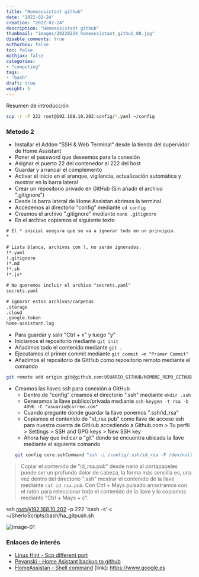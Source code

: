 ```yaml
---
title: "Homeassistant github"
date: "2022-02-24"
creation: "2022-02-24"
description: "Homeassistant github"
thumbnail: "images/20220224_homeassistant_github_00.jpg"
disable_comments: true
authorbox: false
toc: false
mathjax: false
categories:
- "computing"
tags:
- "bash"
draft: true
weight: 5
---
```

Resumen de introducción
<!--more-->

``` bash
scp -r -P 222 root@192.168.10.202:config/*.yaml ~/config
```
### Metodo 2
- Installar el Addon “SSH & Web Terminal“ desde la tienda del supervidor de Home Assistant
 - Poner el password que deseemos para la conexión
 - Asignar el puerto 22 del contenedor al 222 del host
 - Guardar y arrancar el complemento
 - Activar el inicio en el aranque, vigilancia, actualización automática y mostrar en la barra lateral
- Crear un repositorio privado en GitHub (Sin añadir el archivo ".gitignore")
- Desde la barra lateral de Home Assistan abrimos la terminal.
- Accedemos al directorio "config" mediante `cd config`
- Creamos el archivo ".gitignore" mediante `nano .gitignore`
- En el archivo copiamos el siguiente texto
``` txt
# El * inicial asegura que se va a ignorar todo en un principio.
*

# Lista blanca, archivos con !, no serán ignorados.
!*.yaml
!.gitignore
!*.md
!*.sh
!*.js*

# No queremos incluir el archivo "secrets.yaml" 
secrets.yaml

# Ignorar estos archivos/carpetas
.storage
.cloud
.google.token 
home-assistant.log
```
- Para guardar y salir "Ctrl + x" y luego "y"
- Iniciamos el repositorio mediante `git init`
- Añadimos todo el contenido mediante `git .`
- Ejecutamos el primer commit mediante `git commit -m "Primer Commit"`
- Añadimos el repositorio de GitHub como repositorio remoto mediante el comando
``` bash
git remote add origin git@github.com:USUARIO_GITHUB/NOMBRE_REPO_GITHUB.git
```
- Creamos las llaves ssh para conexión a GitHub
  - Dentro de "config" creamos el directorio ".ssh" mediante `mkdir .ssh`
  - Generamos la llave publico/privada mediante `ssh-keygen -t rsa -b 4096 -C "usuario@correo.com"`
  - Cuando pregunte donde guardar la llave ponemos ".ssh/id_rsa"
  - Copiamos el contenido de "id_rsa.pub" como llave de acceso ssh para nuestra cuenta de GitHub accediendo a Github.com > Tu perfil > Settings > SSH and GPG keys > New SSH key
  - Ahora hay que indicar a "git" donde se encuentra ubicada la llave mediante el siguiente comando
  ``` bash
  git config core.sshCommand "ssh -i /config/.ssh/id_rsa -F /dev/null"
  ```

 > Copiar el contenido de "id_rsa.pub" desde nano al portapapeles puede ser un profundo dolor de cabeza, la forma más sencilla es, una vez dentro del directorio ".ssh" mostrar el contenido de la llave mediante `cat id_rsa.pub`. Con Ctrl + Mays pulsado arrastramos con el ratón para releccionar todo el contenido de la llave y lo copiamos mediante "Ctrl + Mays + c".

  
 

ssh root@192.168.10.202 -p 222 'bash -s' < ~/SherloScripts/bash/ha_gitpush.sh


![image-01]

### Enlaces de interés
- [Linux Hint - Scp different port](https://linuxhint.com/scp-different-port/)
- [Peyanski - Home Asistant backup to github](https://peyanski.com/automatic-home-assistant-backup-to-github/)
- [HomeAssistan - Shell command](https://www.home-assistant.io/integrations/shell_command/)
[link]: https://www.google.es


[image-01]: /images/20220224_homeassistant_github_01.jpg
[image-02]: /images/20220224_homeassistant_github_02.jpg
[image-03]: /images/20220224_homeassistant_github_03.jpg
[image-04]: /images/20220224_homeassistant_github_04.jpg
[image-05]: /images/20220224_homeassistant_github_05.jpg
[image-06]: /images/20220224_homeassistant_github_06.jpg
[image-07]: /images/20220224_homeassistant_github_07.jpg
[image-08]: /images/20220224_homeassistant_github_08.jpg
[image-09]: /images/20220224_homeassistant_github_09.jpg

